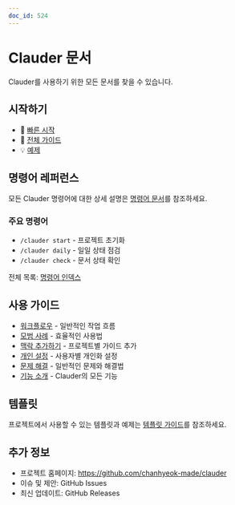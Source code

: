 ```yaml
---
doc_id: 524
---
```


# Clauder 문서

Clauder를 사용하기 위한 모든 문서를 찾을 수 있습니다.

## 시작하기

- 🚀 [빠른 시작](../QUICK_START.md)
- 📖 [전체 가이드](../README.md)
- 💡 [예제](../EXAMPLES.md)

## 명령어 레퍼런스

모든 Clauder 명령어에 대한 상세 설명은 [명령어 문서](commands/)를 참조하세요.

### 주요 명령어
- `/clauder start` - 프로젝트 초기화
- `/clauder daily` - 일일 상태 점검
- `/clauder check` - 문서 상태 확인

전체 목록: [명령어 인덱스](commands/README.md)

## 사용 가이드

- [워크플로우](guides/workflows.md) - 일반적인 작업 흐름
- [모범 사례](guides/best-practices.md) - 효율적인 사용법
- [맥락 추가하기](guides/adding-contexts.md) - 프로젝트별 가이드 추가
- [개인 설정](guides/personal-settings.md) - 사용자별 개인화 설정
- [문제 해결](guides/troubleshooting.md) - 일반적인 문제와 해결법
- [기능 소개](guides/capabilities.md) - Clauder의 모든 기능

## 템플릿

프로젝트에서 사용할 수 있는 템플릿과 예제는 [템플릿 가이드](templates/)를 참조하세요.

## 추가 정보

- 프로젝트 홈페이지: https://github.com/chanhyeok-made/clauder
- 이슈 및 제안: GitHub Issues
- 최신 업데이트: GitHub Releases
